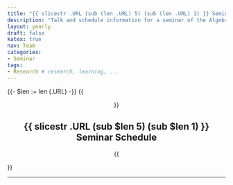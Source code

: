```yaml
---
title: "{{ slicestr .URL (sub (len .URL) 5) (sub (len .URL) 1) }} Seminar - AGNT @ UofSC"
description: "Talk and schedule information for a seminar of the Algebra, Geometry, and Number Theory group at the Univesity of South Carolina"
layout: yearly
draft: false
katex: true
nav: Team
categories:
- Seminar 
tags:
- Research # research, learning, ... 
---
```

{{- $len := len (.URL) -}}
{{<center>}}
## {{ slicestr .URL (sub $len 5) (sub $len 1) }} Seminar Schedule
{{</center>}}

--------------

<!-- Seminar description and information goes here. Talk information will be populated below. -->